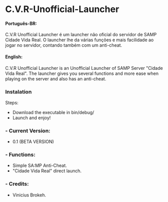 # C.V.R-Unofficial-Launcher

#### Português-BR:
C.V.R Unofficial Launcher é um launcher não oficial do servidor de SAMP Cidade Vida Real.  O launcher lhe da várias funções e mais facilidade ao jogar no servidor, contando também com um anti-cheat.

#### English:
C.V.R Unofficial Launcher is an Unofficial Launcher of SAMP Server "Cidade Vida Real". The launcher gives you several functions and more ease when playing on the server and also has an anti-cheat.

### Instalation
Steps:
  * Download the executable in bin/debug/
  * Launch and enjoy!

### - Current Version: 
  * 0.1 (BETA VERSION)

### - Functions:
  * Simple SA:MP Anti-Cheat.
  * "Cidade Vida Real" direct launch.

### - Credits:
  * Vinicius Brokeh.

